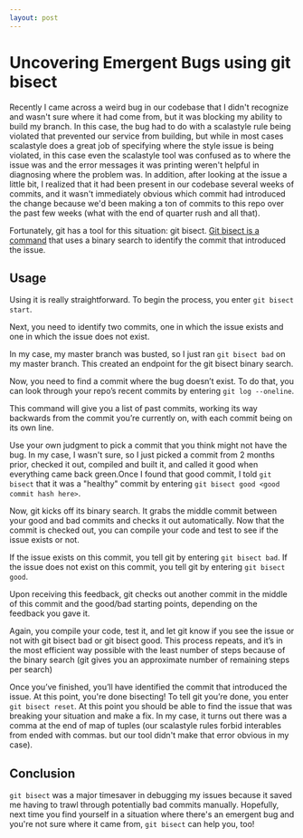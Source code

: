 ```yaml
---
layout: post
---
```


# Uncovering Emergent Bugs using git bisect

Recently I came across a weird bug in our codebase that I didn't recognize and wasn't sure where it had come from, but it was blocking my ability to build my branch.
In this case, the bug had to do with a scalastyle rule being violated that prevented our service from building, but while in most cases scalastyle does a great job of
specifying where the style issue is being violated, in this case even the scalastyle tool was confused as to where the issue was and the error messages it was printing weren't
helpful in diagnosing where the problem was.  In addition, after looking at the issue a little bit, I realized that it had been present in our codebase several weeks of commits,
and it wasn't immediately obvious which commit had introduced the change because we'd been making a ton of commits to this repo over the past few weeks (what with the end of quarter rush and all that).  

Fortunately, git has a tool for this situation: git bisect.  [Git bisect is a command](https://git-scm.com/docs/git-bisect) that uses a binary search to identify the commit that introduced the issue.

## Usage
Using it is really straightforward.  To begin the process, you enter `git bisect start`.

Next, you need to identify two commits, one in which the issue exists and one in which the issue does not exist.

In my case, my master branch was busted, so I just ran `git bisect bad` on my master branch.  This created an endpoint for the git bisect binary search.

Now, you need to find a commit where the bug doesn’t exist. To do that, you can look through your repo’s recent commits by entering `git log --oneline`. 

This command will give you a list of past commits, working its way backwards from the commit you’re currently on, with each commit being on its own line.

Use your own judgment to pick a commit that you think might not have the bug.  In my case, I wasn't sure, so I just picked a commit from 2 months prior, checked it out, compiled and built it, and called
it good when everything came back green.Once I found that good commit, I told `git bisect` that it was a "healthy" commit by entering `git bisect good <good commit hash here>`.

Now, git kicks off its binary search. It grabs the middle commit between your good and bad commits and checks it out automatically.
Now that the commit is checked out, you can compile your code and test to see if the issue exists or not.

If the issue exists on this commit, you tell git by entering `git bisect bad`. If the issue does not exist on this commit, you tell git by entering `git bisect good`.

Upon receiving this feedback, git checks out another commit in the middle of this commit and the good/bad starting points, depending on the feedback you gave it.

Again, you compile your code, test it, and let git know if you see the issue or not with git bisect bad or git bisect good.
This process repeats, and it’s in the most efficient way possible with the least number of steps because of the binary search (git gives you an approximate number of remaining steps per search)

Once you’ve finished, you’ll have identified the commit that introduced the issue. At this point, you're done bisecting!  To tell git you’re done, you enter `git bisect reset`.  At this point you should
be able to find the issue that was breaking your situation and make a fix.  In my case, it turns out there was a comma at the end of map of tuples (our scalastyle rules forbid interables from ended with commas. but our tool didn't make that error obvious in my case).

## Conclusion 
`git bisect` was a major timesaver in debugging my issues because it saved me having to trawl through potentially bad commits manually.  Hopefully, next time you find yourself in a situation where there's an emergent bug and you're not sure where it came from, `git bisect` can help you, too! 